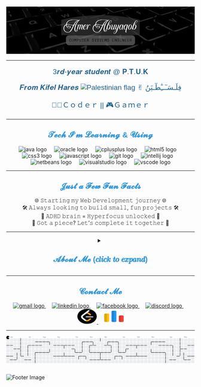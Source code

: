 ![Header Image](./images/banner.png)

---

<div align="center">
  <p style="font-family: 'Poppins', sans-serif; font-size: 1.2rem; color: #1F618D;"> 3𝒓𝒅-𝒚𝒆𝒂𝒓 𝒔𝒕𝒖𝒅𝒆𝒏𝒕 @ 𝐏.𝐓.𝐔.𝐊</p>
  <p style="font-family: 'Poppins', sans-serif; font-size: 1.2rem; color: #1F618D;"> 𝑭𝒓𝒐𝒎 𝑲𝒊𝒇𝒆𝒍 𝑯𝒂𝒓𝒆𝒔 <img src="https://upload.wikimedia.org/wikipedia/commons/0/00/Flag_of_Palestine.svg" height="15" width="30" alt="Palestinian flag"  /> ✌︎︎ ︎فِلَـسَـٓــِٰٓطٓـيَنُ</p>
  <p style="font-family: 'Poppins', sans-serif; font-size: 1.2rem; color: #1F618D;"> 👨‍💻Ｃｏｄｅｒ || 🎮Ｇａｍｅｒ</p>
</div>

---

<div align="center">
  <h2 style="font-family: 'Poppins', sans-serif; color:#3498DB;">𝓣𝓮𝓬𝓱 𝓘’𝓶 𝓛𝓮𝓪𝓻𝓷𝓲𝓷𝓰 & 𝓤𝓼𝓲𝓷𝓰</h2>
</div>

<div align="center">
  <img src="https://cdn.jsdelivr.net/gh/devicons/devicon/icons/java/java-original.svg" height="40" alt="java logo"  />
  <img width="12" />
  <img src="https://cdn.jsdelivr.net/gh/devicons/devicon/icons/oracle/oracle-original.svg" height="40" alt="oracle logo"  />
  <img width="12" />
  <img src="https://cdn.jsdelivr.net/gh/devicons/devicon/icons/cplusplus/cplusplus-plain.svg" height="40" alt="cplusplus logo"  />
  <img width="12" />
  <img src="https://cdn.jsdelivr.net/gh/devicons/devicon/icons/html5/html5-plain-wordmark.svg" height="40" alt="html5 logo"  />
  <img width="12" />
  <img src="https://cdn.jsdelivr.net/gh/devicons/devicon/icons/css3/css3-plain-wordmark.svg" height="40" alt="css3 logo"  />
  <img width="12" />
  <img src="https://cdn.jsdelivr.net/gh/devicons/devicon/icons/javascript/javascript-plain.svg" height="40" alt="javascript logo"  />
  <img width="12" />
  <img src="https://cdn.jsdelivr.net/gh/devicons/devicon/icons/git/git-original.svg" height="40" alt="git logo" />
  <img width="12" />
  <img src="https://cdn.jsdelivr.net/gh/devicons/devicon/icons/intellij/intellij-original.svg" height="40" alt="intellij logo" />
  <img width="12" />
  <img src="https://upload.wikimedia.org/wikipedia/commons/9/98/Apache_NetBeans_Logo.svg" height="40" alt="netbeans logo" />
  <img width="12" />  
  <img src="https://cdn.jsdelivr.net/gh/devicons/devicon/icons/visualstudio/visualstudio-plain.svg" height="40" alt="visualstudio logo" />
  <img width="12" />
  <img src="https://cdn.jsdelivr.net/gh/devicons/devicon/icons/vscode/vscode-original.svg" height="40" alt="vscode logo" />
</div>

---

<div align="center">
  <h2 style="font-family: 'Poppins', sans-serif; color:#3498DB;">𝓙𝓾𝓼𝓽 𝓪 𝓕𝓮𝔀 𝓕𝓾𝓷 𝓕𝓪𝓬𝓽𝓼</h2>
</div>

<div align="center">
 🌐 𝚂𝚝𝚊𝚛𝚝𝚒𝚗𝚐 𝚖𝚢 𝚆𝚎𝚋 𝙳𝚎𝚟𝚎𝚕𝚘𝚙𝚖𝚎𝚗𝚝 𝚓𝚘𝚞𝚛𝚗𝚎𝚢 🌐
  <br>
 🛠️ 𝙰𝚕𝚠𝚊𝚢𝚜 𝚕𝚘𝚘𝚔𝚒𝚗𝚐 𝚝𝚘 𝚋𝚞𝚒𝚕𝚍 𝚜𝚖𝚊𝚕𝚕, 𝚏𝚞𝚗 𝚙𝚛𝚘𝚓𝚎𝚌𝚝𝚜 🛠️
  <br>
 🧠 𝙰𝙳𝙷𝙳 𝚋𝚛𝚊𝚒𝚗 = 𝙷𝚢𝚙𝚎𝚛𝚏𝚘𝚌𝚞𝚜 𝚞𝚗𝚕𝚘𝚌𝚔𝚎𝚍 🧠
  <br>
 	🧩 𝙶𝚘𝚝 𝚊 𝚙𝚒𝚎𝚌𝚎? 𝙻𝚎𝚝’𝚜 𝚌𝚘𝚖𝚙𝚕𝚎𝚝𝚎 𝚒𝚝 𝚝𝚘𝚐𝚎𝚝𝚑𝚎𝚛 🧩
</div>

---

<details>
  <summary align="center"><h2 style="font-family: 'Poppins', sans-serif; color:#3498DB;">𝓐𝓫𝓸𝓾𝓽 𝓜𝓮 (𝒄𝒍𝒊𝒄𝒌 𝒕𝒐 𝒆𝒙𝒑𝒂𝒏𝒅)</h2></summary>

  <br>
  Passionate and driven **Computer Systems Engineering student** at **Palestine Technical University – Kadoorie (P.T.U.K)**, currently in my third year. My academic journey has equipped me with a strong foundation in **Programming**, **Object-Oriented Programming (OOP)**, **Data Structures**, and **Databases**, along with hands-on experience in **C++**, **Java**, **SQL**, and **Oracle**. I also have a solid understanding of **Mathematics**, **Digital Logic**, and **Electronics**, which I apply to tackle real-world engineering challenges.
  <br>
  Beyond academics, I have a strong passion for **problem-solving**, **gaming**, and **technology**. I enjoy exploring new programming challenges, turning complex problems into efficient solutions, and immersing myself in the strategic worlds of **video games**. These experiences have honed my **critical thinking**, **teamwork**, and **perseverance**—skills I actively bring to my professional life and apply to practical projects.
  <br>
  I’m eager to connect with like-minded professionals, collaborate on **innovative projects**, and contribute to the ever-evolving world of **programming and software development**. Let’s connect and explore opportunities to learn, grow, and make an impact together!
</details>

---

<div align="center">
  <h2 style="font-family: 'Poppins', sans-serif; color:#3498DB;">𝓒𝓸𝓷𝓽𝓪𝓬𝓽 𝓜𝓮</h2>
</div>

<div align="center">
  <a href="mailto:a.abwycwb@gmail.com" target="_blank">
    <img src="https://raw.githubusercontent.com/maurodesouza/profile-readme-generator/master/src/assets/icons/social/gmail/default.svg" width="52" height="40" alt="gmail logo"  />
  </a>
  
  <img width="12" />
  
  <a href="https://www.linkedin.com/in/amer-abuyaqob/" target="_blank">
    <img src="https://raw.githubusercontent.com/maurodesouza/profile-readme-generator/master/src/assets/icons/social/linkedin/default.svg" width="52" height="40" alt="linkedin logo"  />
  </a>
  
  <img width="12" />
  
  <a href="https://www.facebook.com/AmerAbuyaqob/" target="_blank">
    <img src="https://raw.githubusercontent.com/maurodesouza/profile-readme-generator/master/src/assets/icons/social/facebook/default.svg" width="52" height="40" alt="facebook logo"  />
  </a>
  
  <img width="12" />
  
  <a href="https://discord.com/users/722549554427461732" target="_blank">
    <img src="https://raw.githubusercontent.com/maurodesouza/profile-readme-generator/master/src/assets/icons/social/discord/default.svg" width="52" height="40" alt="discord logo"  />
  </a>
  
  <img width="12" />
  
  <a href="https://leetcode.com/u/AmerAbuyaqob/" target="_blank">
    <img src="./images/leetcode.jpg" width="52" height="40" alt="leetcode logo"  />
  </a>

  <img width="12" />
  
   <a href="https://codeforces.com/profile/Amer_Abuyaqob" target="_blank">
    <img src="./images/codeforces.jpg" width="52" height="40" alt="codeforces logo"  />
  </a>
</div>


---

<picture>
  <source media="(prefers-color-scheme: dark)" srcset="https://raw.githubusercontent.com/Amer-Abuyaqob/Amer-Abuyaqob/output/pacman-contribution-graph-dark.svg">
  <source media="(prefers-color-scheme: light)" srcset="https://raw.githubusercontent.com/Amer-Abuyaqob/Amer-Abuyaqob/output/pacman-contribution-graph.svg">
  <img alt="pacman contribution graph" src="https://raw.githubusercontent.com/Amer-Abuyaqob/Amer-Abuyaqob/output/pacman-contribution-graph.svg">
</picture>

###

![Footer Image](https://capsule-render.vercel.app/api?type=waving&color=212121&height=150&section=footer&text=Thanks%20for%20visiting!%20🤍&fontSize=30&colorA=121212&colorB=121212&width=1000&fontColor=ECEFF1)
